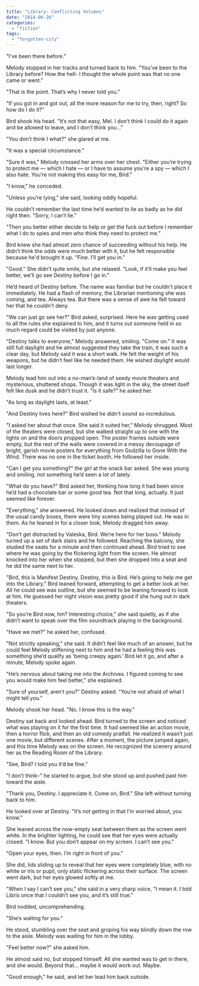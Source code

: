 ```yaml
---
title: "Library: Conflicting Volumes"
date: "2014-06-26"
categories: 
  - "fiction"
tags: 
  - "forgotten-city"
---
```


"I’ve been there before."

Melody stopped in her tracks and turned back to him. "You’ve been to the Library before? How the hell- I thought the whole point was that no one came or went."

"That is the point. That’s why I never told you."

"If you got in and got out, all the more reason for me to try, then, right? So how do I do it?"

Bird shook his head. "It’s not that easy, Mel. I don’t think I could do it again and be allowed to leave, and I don’t think you…"

"You don’t think I what?" she glared at me.

"It was a special circumstance."

"Sure it was," Melody crossed her arms over her chest. "Either you’re trying to protect me — which I hate — or I have to assume you’re a spy — which I also hate. You’re not making this easy for me, Bird."

"I know," he conceded.

"Unless you’re lying," she said, looking oddly hopeful.

He couldn’t remember the last time he’d wanted to lie as badly as he did right then. "Sorry, I can’t lie."

"Then you better either decide to help or get the fuck out before I remember what I do to spies and men who think they need to protect me."

Bird knew she had almost zero chance of succeeding without his help. He didn’t think the odds were much better with it, but he felt responsible because he'd brought it up. "Fine. I’ll get you in."

"Good." She didn’t quite smile, but she relaxed. "Look, if it’ll make you feel better, we’ll go see Destiny before I go in."

He’d heard of Destiny before. The name was familiar but he couldn't place it immediately. He had a flash of memory, the Librarian mentioning she was coming, and tea. Always tea. But there was a sense of awe he felt toward her that he couldn't deny.

"We can just go see her?" Bird asked, surprised. Here he was getting used to all the rules she explained to him, and it turns out someone held in so much regard could be visited by just anyone.

"Destiny talks to everyone," Melody answered, smiling. "Come on." It was still full daylight and he almost suggested they take the train, it was such a clear day, but Melody said it was a short walk. He felt the weight of his weapons, but he didn’t feel like he needed them. He wished daylight would last longer.

Melody lead him out into a no-man’s-land of seedy movie theaters and mysterious, shuttered shops. Though it was light in the sky, the street itself felt like dusk and he didn’t trust it. "Is it safe?" he asked her.

"As long as daylight lasts, at least."

"And Destiny lives here?" Bird wished he didn’t sound so incredulous.

"I asked her about that once. She said it suited her," Melody shrugged. Most of the theaters were closed, but she walked straight up to one with the lights on and the doors propped open. The poster frames outside were empty, but the rest of the walls were covered in a messy decoupage of bright, garish movie posters for everything from Godzilla to Gone With the Wind. There was no one in the ticket booth. He followed her inside.

"Can I get you something?" the girl at the snack bar asked. She was young and smiling, not something he’d seen a lot of lately.

"What do you have?" Bird asked her, thinking how long it had been since he’d had a chocolate bar or some good tea. Not that long, actually. It just seemed like forever.

"Everything," she answered. He looked down and realized that instead of the usual candy boxes, there were tiny scenes being played out. He was in them. As he leaned in for a closer look, Melody dragged him away.

"Don’t get distracted by Valeska, Bird. We’re here for her boss." Melody turned up a set of dark stairs and he followed. Reaching the balcony, she studied the seats for a minute and then continued ahead. Bird tried to see where he was going by the flickering light from the screen. He almost knocked into her when she stopped, but then she dropped into a seat and he did the same next to her.

"Bird, this is Manifest Destiny. Destiny, this is Bird. He’s going to help me get into the Library." Bird leaned forward, attempting to get a better look at her. All he could see was outline, but she seemed to be leaning forward to look at him. He guessed her night vision was pretty good if she hung out in dark theaters.

"So you’re Bird now, hm? Interesting choice," she said quietly, as if she didn’t want to speak over the film soundtrack playing in the background.

"Have we met?" he asked her, confused.

"Not strictly speaking," she said. It didn’t feel like much of an answer, but he could feel Melody stiffening next to him and he had a feeling this was something she’d qualify as ‘being creepy again.’ Bird let it go, and after a minute, Melody spoke again.

"He’s nervous about taking me into the Archives. I figured coming to see you would make him feel better," she explained.

"Sure of yourself, aren’t you?" Destiny asked. "You’re not afraid of what I might tell you."

Melody shook her head. "No. I know this is the way."

Destiny sat back and looked ahead. Bird turned to the screen and noticed what was playing on it for the first time. It had seemed like an action movie, then a horror flick, and then an old comedy pratfall. He realized it wasn’t just one movie, but different scenes. After a moment, the picture jumped again, and this time Melody was on the screen. He recognized the scenery around her as the Reading Room of the Library.

"See, Bird? I told you it’d be fine."

"I don’t think–" he started to argue, but she stood up and pushed past him toward the aisle.

"Thank you, Destiny. I appreciate it. Come on, Bird." She left without turning back to him.

He looked over at Destiny. "It’s not getting in that I’m worried about, you know."

She leaned across the now-empty seat between them as the screen went white. In the brighter lighting, he could see that her eyes were actually closed. "I know. But you don’t appear on my screen. I can’t see you."

"Open your eyes, then. I’m right in front of you."

She did, lids sliding up to reveal that her eyes were completely blue, with no white or iris or pupil, only static flickering across their surface. The screen went dark, but her eyes glowed softly at me.

"When I say I can’t see you," she said in a very sharp voice, "I mean it. I told Libris once that I couldn’t see you, and it’s still true."

Bird nodded, uncomprehending.

"She’s waiting for you."

He stood, stumbling over the seat and groping his way blindly down the row to the aisle. Melody was waiting for him in the lobby.

"Feel better now?" she asked him.

He almost said no, but stopped himself. All she wanted was to get in there, and she would. Beyond that... maybe it would work out. Maybe.

"Good enough," he said, and let her lead him back outside.
